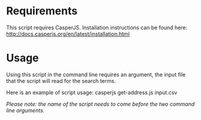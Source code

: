 # Requirements #

This script requires CasperJS. Installation instructions can be found here: http://docs.casperjs.org/en/latest/installation.html

# Usage #

Using this script in the command line requires an argument, the input file that the script will read for the search terms.

Here is an example of script usage:
casperjs get-address.js input.csv

*Please note: the name of the script needs to come before the two command line arguments.*
